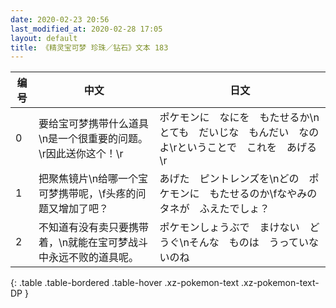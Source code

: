 ```yaml
---
date: 2020-02-23 20:56
last_modified_at: 2020-02-28 17:05
layout: default
title: 《精灵宝可梦 珍珠／钻石》文本 183
---
```

| 编号 | 中文 | 日文 |
| ---- | ---- | ---- |
| 0 | 要给宝可梦携带什么道具\n是一个很重要的问题。\r因此送你这个！\r | ポケモンに　なにを　もたせるか\nとても　だいじな　もんだい　なのよ\rということで　これを　あげる\r |
| 1 | 把聚焦镜片\n给哪一个宝可梦携带呢，\f头疼的问题又增加了吧？ | あげた　ピントレンズを\nどの　ポケモンに　もたせるのか\fなやみの　タネが　ふえたでしょ？ |
| 2 | 不知道有没有卖只要携带着，\n就能在宝可梦战斗中永远不败的道具呢。 | ポケモンしょうぶで　まけない　どうぐ\nそんな　ものは　うっていないのね |
{: .table .table-bordered .table-hover .xz-pokemon-text .xz-pokemon-text-DP }